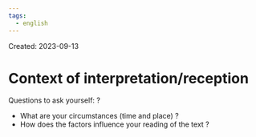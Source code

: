 ```yaml
---
tags:
  - english
---
```

Created: 2023-09-13

# Context of interpretation/reception
Questions to ask yourself:
?
- What are your circumstances (time and place) ?
- How does the factors influence your reading of the text ?
<!--SR:!2023-09-24,4,190-->